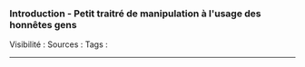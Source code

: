 ### Introduction - Petit traitré de manipulation à l'usage des honnêtes gens
Visibilité :
Sources :
Tags :
***
